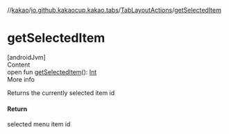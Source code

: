//[kakao](../../../index.md)/[io.github.kakaocup.kakao.tabs](../index.md)/[TabLayoutActions](index.md)/[getSelectedItem](get-selected-item.md)



# getSelectedItem  
[androidJvm]  
Content  
open fun [getSelectedItem](get-selected-item.md)(): [Int](https://kotlinlang.org/api/latest/jvm/stdlib/kotlin/-int/index.html)  
More info  


Returns the currently selected item id



#### Return  


selected menu item id

  



